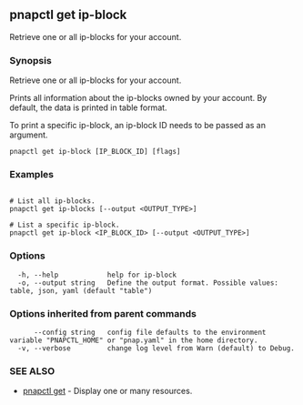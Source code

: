 ## pnapctl get ip-block

Retrieve one or all ip-blocks for your account.

### Synopsis

Retrieve one or all ip-blocks for your account.

Prints all information about the ip-blocks owned by your account.
By default, the data is printed in table format.

To print a specific ip-block, an ip-block ID needs to be passed as an argument.

```
pnapctl get ip-block [IP_BLOCK_ID] [flags]
```

### Examples

```

# List all ip-blocks.
pnapctl get ip-blocks [--output <OUTPUT_TYPE>]

# List a specific ip-block.
pnapctl get ip-block <IP_BLOCK_ID> [--output <OUTPUT_TYPE>]
```

### Options

```
  -h, --help            help for ip-block
  -o, --output string   Define the output format. Possible values: table, json, yaml (default "table")
```

### Options inherited from parent commands

```
      --config string   config file defaults to the environment variable "PNAPCTL_HOME" or "pnap.yaml" in the home directory.
  -v, --verbose         change log level from Warn (default) to Debug.
```

### SEE ALSO

* [pnapctl get](pnapctl_get.md)	 - Display one or many resources.

